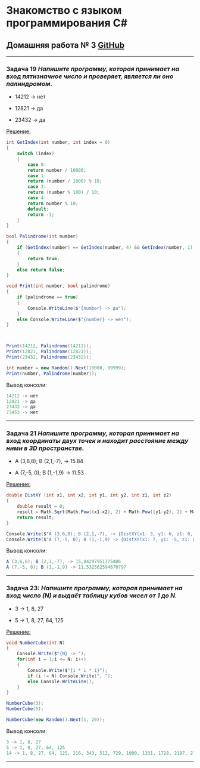 # Знакомство с языком программирования С#
## Домашняя работа № 3 [GitHub](https://github.com/Kazitsyn/GB_familiarity_with_programming_languages/tree/main/Home_Work_2)
***
### **Задача 19** *Напишите программу, которая принимает на вход пятизначное число и проверяет, является ли оно палиндромом.*


* 14212 -> нет

* 12821 -> да

* 23432 -> да

[Решение:](https://github.com/Kazitsyn/GB_familiarity_with_programming_languages/tree/main/Home_work_3/HW3Q1)
```c#
int GetIndex(int number, int index = 0)
{
    switch (index)
    {
        case 0:
        return number / 10000;
        case 1:
        return (number / 1000) % 10;
        case 3:
        return (number % 100) / 10;
        case 4: 
        return number % 10;
        default:
        return -1;
    }
}

bool Palindrome(int number)
{
    if (GetIndex(number) == GetIndex(number, 4) && GetIndex(number, 1) == GetIndex(number, 3))
    {
        return true;
    }
    else return false;
}

void Print(int number, bool palindrome)
{
    if (palindrome == true)
    {
        Console.WriteLine($"{number} -> да");
    }
    else Console.WriteLine($"{number} -> нет");
}



Print(14212, Palindrome(14212));
Print(12821, Palindrome(12821));
Print(23432, Palindrome(23432));

int number = new Random().Next(10000, 99999);
Print(number, Palindrome(number));
```
Вывод консоли:
```c#
14212 -> нет
12821 -> да
23432 -> да
73453 -> нет
```
***
### **Задача 21** *Напишите программу, которая принимает на вход координаты двух точек и находит расстояние между ними в 3D пространстве.*

* A (3,6,8); B (2,1,-7), -> 15.84

* A (7,-5, 0); B (1,-1,9) -> 11.53


[Решение:](https://github.com/Kazitsyn/GB_familiarity_with_programming_languages/tree/main/Home_work_3/HW3Q2)
```c#
double DistXY (int x1, int x2, int y1, int y2, int z1, int z2)
{
    double result = 0;
    result = Math.Sqrt(Math.Pow((x1-x2), 2) + Math.Pow((y1-y2), 2) + Math.Pow((z1-z2), 2));
    return result;
}

Console.Write($"A (3,6,8); B (2,1,-7), -> {DistXY(x1: 3, y1: 6, z1: 8, x2: 2, y2: 1, z2: -7)}\n");
Console.Write($"A (7,-5, 0); B (1,-1,9) -> {DistXY(x1: 7, y1: -5, z1: 0, x2: 1, y2: -1, z2: 9)}\n");
```
Вывод консоли:
```c#
A (3,6,8); B (2,1,-7), -> 15,84297951775486
A (7,-5, 0); B (1,-1,9) -> 11,532562594670797
```
***
### **Задача 23:** *Напишите программу, которая принимает на вход число (N) и выдаёт таблицу кубов чисел от 1 до N.*

* 3 -> 1, 8, 27

* 5 -> 1, 8, 27, 64, 125


[Решение:](https://github.com/Kazitsyn/GB_familiarity_with_programming_languages/tree/main/Home_work_3/HW3Q3)
```c#
void NumberCube(int N)
{
    Console.Write($"{N} -> ");
    for(int i = 1;i <= N; i++)
    {
        Console.Write($"{i * i * i}");
        if (i != N) Console.Write(", ");
        else Console.WriteLine();
    }
}

NumberCube(3);
NumberCube(5);

NumberCube(new Random().Next(1, 20));
```
Вывод консоли:
```c#
3 -> 1, 8, 27
5 -> 1, 8, 27, 64, 125
14 -> 1, 8, 27, 64, 125, 216, 343, 512, 729, 1000, 1331, 1728, 2197, 2744
```
***